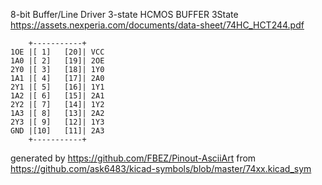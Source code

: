 8-bit Buffer/Line Driver 3-state
HCMOS BUFFER 3State
https://assets.nexperia.com/documents/data-sheet/74HC_HCT244.pdf


	    +-----------+
	1OE |[ 1]   [20]| VCC
	1A0 |[ 2]   [19]| 2OE
	2Y0 |[ 3]   [18]| 1Y0
	1A1 |[ 4]   [17]| 2A0
	2Y1 |[ 5]   [16]| 1Y1
	1A2 |[ 6]   [15]| 2A1
	2Y2 |[ 7]   [14]| 1Y2
	1A3 |[ 8]   [13]| 2A2
	2Y3 |[ 9]   [12]| 1Y3
	GND |[10]   [11]| 2A3
	    +-----------+


generated by https://github.com/FBEZ/Pinout-AsciiArt from https://github.com/ask6483/kicad-symbols/blob/master/74xx.kicad_sym